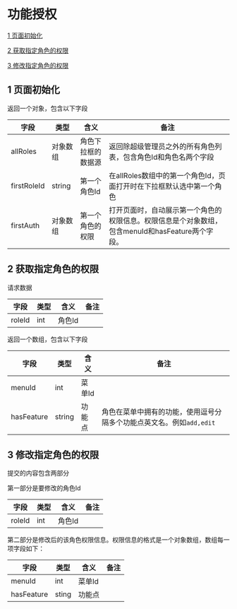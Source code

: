 # 功能授权
[1  页面初始化](#user-content-1--页面初始化)

[2  获取指定角色的权限](#user-content-2--获取指定角色的权限)

[3  修改指定角色的权限](#user-content-3--修改指定角色的权限)



##  1  页面初始化

返回一个对象，包含以下字段

| 字段          | 类型     | 含义        | 备注                                       |
| ----------- | ------ | --------- | ---------------------------------------- |
| allRoles    | 对象数组   | 角色下拉框的数据源 | 返回除超级管理员之外的所有角色列表，包含角色Id和角色名两个字段         |
| firstRoleId | string | 第一个角色Id   | 在allRoles数组中的第一个角色Id，页面打开时在下拉框默认选中第一个角色  |
| firstAuth   | 对象数组   | 第一个角色的权限  | 打开页面时，自动展示第一个角色的权限信息。权限信息是个对象数组，包含menuId和hasFeature两个字段。 |



##  2  获取指定角色的权限

请求数据

| 字段     | 类型   | 含义   | 备注   |
| ------ | ---- | ---- | ---- |
| roleId | int  | 角色Id |      |

返回一个数组，包含以下字段

| 字段         | 类型     | 含义   | 备注                                      |
| ---------- | ------ | ---- | --------------------------------------- |
| menuId     | int    | 菜单Id |                                         |
| hasFeature | string | 功能点  | 角色在菜单中拥有的功能，使用逗号分隔多个功能点英文名。例如`add,edit` |



##  3  修改指定角色的权限

提交的内容包含两部分

第一部分是要修改的角色Id

| 字段     | 类型   | 含义   | 备注   |
| ------ | ---- | ---- | ---- |
| roleId | int  | 角色Id |      |

第二部分是修改后的该角色权限信息。权限信息的格式是一个对象数组，数组每一项字段如下：

| 字段         | 类型    | 含义   | 备注   |
| ---------- | ----- | ---- | ---- |
| menuId     | int   | 菜单Id |      |
| hasFeature | sting | 功能点  |      |

